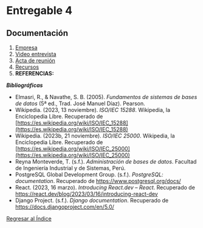 # Entregable 4
## Documentación
1. [Empresa](../Empresa/Vircatex/Vircatex.md)
2. [Video entrevista](../Empresa/Vircatex/Entrevista.md)
3. [Acta de reunión](../Empresa/Vircatex/Acta%20de%20Reunión.pdf)
4. [Recursos]()
5. **REFERENCIAS:**

***Bibliográficas***
* Elmasri, R., & Navathe, S. B. (2005). *Fundamentos de sistemas de bases de datos* (5ª ed., Trad. José Manuel Díaz). Pearson.
* Wikipedia. (2023, 13 noviembre). *ISO/IEC 15288*. Wikipedia, la Enciclopedia Libre. Recuperado de [https://es.wikipedia.org/wiki/ISO/IEC_15288](https://es.wikipedia.org/wiki/ISO/IEC_15288)
* Wikipedia. (2023b, 21 noviembre). *ISO/IEC 25000*. Wikipedia, la Enciclopedia Libre. Recuperado de [https://es.wikipedia.org/wiki/ISO/IEC_25000](https://es.wikipedia.org/wiki/ISO/IEC_25000)
* Reyna Monteverde, T. (s.f.). *Administración de bases de datos*. Facultad de Ingeniería Industrial y de Sistemas, Perú.
* PostgreSQL Global Development Group. (s.f.). *PostgreSQL: documentation*. Recuperado de https://www.postgresql.org/docs/
* React. (2023, 16 marzo). *Introducing React.dev – React*. Recuperado de https://react.dev/blog/2023/03/16/introducing-react-dev
* Django Project. (s.f.). *Django documentation*. Recuperado de https://docs.djangoproject.com/en/5.0/


[Regresar al Índice](./entregable%204-indice.md)
